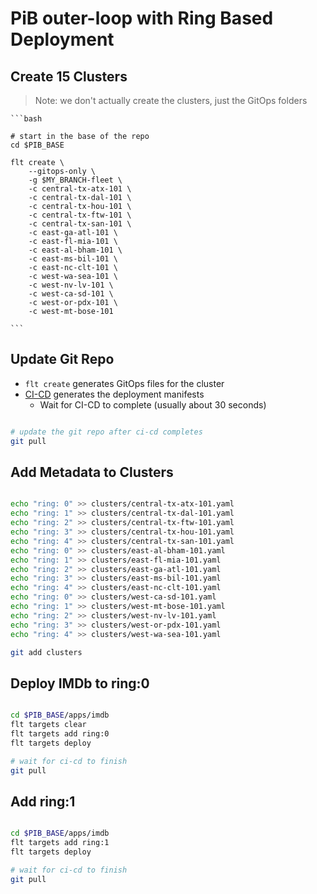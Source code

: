 # PiB outer-loop with Ring Based Deployment

## Create 15 Clusters

> Note: we don't actually create the clusters, just the GitOps folders

    ```bash

    # start in the base of the repo
    cd $PIB_BASE

    flt create \
        --gitops-only \
        -g $MY_BRANCH-fleet \
        -c central-tx-atx-101 \
        -c central-tx-dal-101 \
        -c central-tx-hou-101 \
        -c central-tx-ftw-101 \
        -c central-tx-san-101 \
        -c east-ga-atl-101 \
        -c east-fl-mia-101 \
        -c east-al-bham-101 \
        -c east-ms-bil-101 \
        -c east-nc-clt-101 \
        -c west-wa-sea-101 \
        -c west-nv-lv-101 \
        -c west-ca-sd-101 \
        -c west-or-pdx-101 \
        -c west-mt-bose-101

    ```

## Update Git Repo

- `flt create` generates GitOps files for the cluster
- [CI-CD](https://github.com/kubernetes101/pib-dev/actions) generates the deployment manifests
  - Wait for CI-CD to complete (usually about 30 seconds)

```bash

# update the git repo after ci-cd completes
git pull

```

## Add Metadata to Clusters

```bash

echo "ring: 0" >> clusters/central-tx-atx-101.yaml
echo "ring: 1" >> clusters/central-tx-dal-101.yaml
echo "ring: 2" >> clusters/central-tx-ftw-101.yaml
echo "ring: 3" >> clusters/central-tx-hou-101.yaml
echo "ring: 4" >> clusters/central-tx-san-101.yaml
echo "ring: 0" >> clusters/east-al-bham-101.yaml
echo "ring: 1" >> clusters/east-fl-mia-101.yaml
echo "ring: 2" >> clusters/east-ga-atl-101.yaml
echo "ring: 3" >> clusters/east-ms-bil-101.yaml
echo "ring: 4" >> clusters/east-nc-clt-101.yaml
echo "ring: 0" >> clusters/west-ca-sd-101.yaml
echo "ring: 1" >> clusters/west-mt-bose-101.yaml
echo "ring: 2" >> clusters/west-nv-lv-101.yaml
echo "ring: 3" >> clusters/west-or-pdx-101.yaml
echo "ring: 4" >> clusters/west-wa-sea-101.yaml

git add clusters

```

## Deploy IMDb to ring:0

```bash

cd $PIB_BASE/apps/imdb
flt targets clear
flt targets add ring:0
flt targets deploy

# wait for ci-cd to finish
git pull

```

## Add ring:1

```bash

cd $PIB_BASE/apps/imdb
flt targets add ring:1
flt targets deploy

# wait for ci-cd to finish
git pull

```
